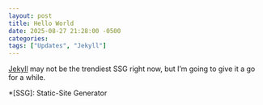 ```yaml
---
layout: post
title: Hello World
date: 2025-08-27 21:28:00 -0500
categories:
tags: ["Updates", "Jekyll"]
---
```


[Jekyll](https://jekyllrb.com) may not be the trendiest SSG right now, but I’m going to give it a go for a while. 

*[SSG]: Static-Site Generator